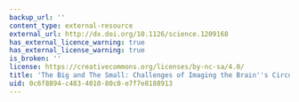 ```yaml
---
backup_url: ''
content_type: external-resource
external_url: http://dx.doi.org/10.1126/science.1209168
has_external_licence_warning: true
has_external_license_warning: true
is_broken: ''
license: https://creativecommons.org/licenses/by-nc-sa/4.0/
title: 'The Big and The Small: Challenges of Imaging the Brain''s Circuits'
uid: 0c6f8894-c483-4010-80c0-e7f7e8188913
---
```


